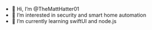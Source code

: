 - 👋 Hi, I’m @TheMattHatter01
- 👀 I’m interested in security and smart home automation
- 🌱 I’m currently learning swiftUI and node.js
